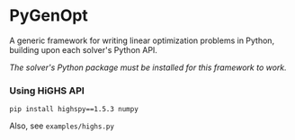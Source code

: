 # PyGenOpt

A generic framework for writing linear optimization problems in Python, building upon each solver's Python API.

*The solver's Python package must be installed for this framework to work.*

### Using HiGHS API

```
pip install highspy==1.5.3 numpy
```

Also, see `examples/highs.py`